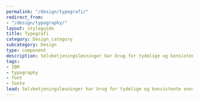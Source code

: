 ```yaml
---
permalink: "/design/typografi/"
redirect_from:
- "/design/typography/"
layout: styleguide
title: Typografi
category: Design_category
subcategory: Design
type: component
description: Selvbetjeningsløsninger har brug for tydelige og konsistente overskrifter, klare læsbare tekstafsnit og beskeder, samt skimbare feltoverskrifter, links og lister, der understøtter brugerens gennemførsel af selvbetjeningsløsningen.
tags:
- IBM
- typography
- font
- fonte
lead: Selvbetjeningsløsninger har brug for tydelige og konsistente overskrifter, klare læsbare tekstafsnit og beskeder, samt skimbare feltoverskrifter, links og lister, der understøtter brugerens gennemførsel af selvbetjeningsløsningen.
---
```


